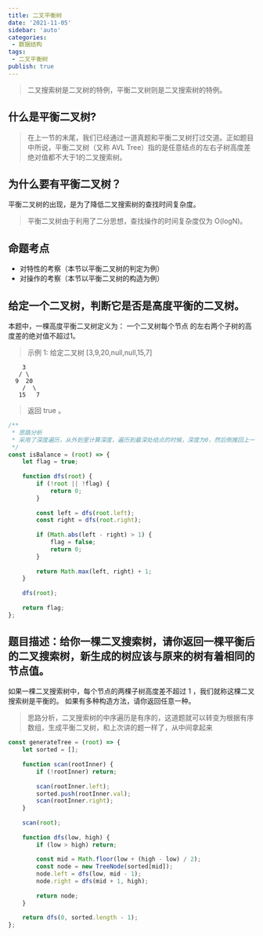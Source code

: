 ```yaml
---
title: 二叉平衡树
date: '2021-11-05'
sidebar: 'auto'
categories:
 - 数据结构
tags:
 - 二叉平衡树
publish: true
---
```


> 二叉搜索树是二叉树的特例，平衡二叉树则是二叉搜索树的特例。
## 什么是平衡二叉树?
> 在上一节的末尾，我们已经通过一道真题和平衡二叉树打过交道。正如题目中所说，平衡二叉树（又称 AVL Tree）指的是任意结点的左右子树高度差绝对值都不大于1的二叉搜索树。

## 为什么要有平衡二叉树？
平衡二叉树的出现，是为了降低二叉搜索树的查找时间复杂度。
> 平衡二叉树由于利用了二分思想，查找操作的时间复杂度仅为 O(logN)。

## 命题考点
- 对特性的考察（本节以平衡二叉树的判定为例）
- 对操作的考察（本节以平衡二叉树的构造为例）

## 给定一个二叉树，判断它是否是高度平衡的二叉树。
本题中，一棵高度平衡二叉树定义为： 一个二叉树每个节点 的左右两个子树的高度差的绝对值不超过1。
> 示例 1:
给定二叉树 [3,9,20,null,null,15,7]
```
    3
   / \
  9  20
    /  \
   15   7
```
> 返回 true 。

```js
/**
 * 思路分析
 * 采用了深度遍历，从外到里计算深度，遍历到最深处结点的时候，深度为0，然后倒推回上一层结点的深度，一次遍历就获取到了所有结点的深度。广度遍历时间复杂度要高很多。
 */
const isBalance = (root) => {
	let flag = true;
	
	function dfs(root) {
		if (!root || !flag) {
			return 0;
		}
		
		const left = dfs(root.left);
		const right = dfs(root.right);
		
		if (Math.abs(left - right) > 1) {
			flag = false;
			return 0;
		}
		
		return Math.max(left, right) + 1;
	}
	
	dfs(root);
	
	return flag;
};
```

## 题目描述：给你一棵二叉搜索树，请你返回一棵平衡后的二叉搜索树，新生成的树应该与原来的树有着相同的节点值。
如果一棵二叉搜索树中，每个节点的两棵子树高度差不超过 1 ，我们就称这棵二叉搜索树是平衡的。
如果有多种构造方法，请你返回任意一种。
> 思路分析，二叉搜索树的中序遍历是有序的，这道题就可以转变为根据有序数组，生成平衡二叉树，和上次讲的题一样了，从中间拿起来
```js
const generateTree = (root) => {
	let sorted = [];
	
	function scan(rootInner) {
		if (!rootInner) return;
		
		scan(rootInner.left);
		sorted.push(rootInner.val);
		scan(rootInner.right);
	}
	
	scan(root);
	
	function dfs(low, high) {
		if (low > high) return;
		
		const mid = Math.floor(low + (high - low) / 2);
		const node = new TreeNode(sorted[mid]);
		node.left = dfs(low, mid - 1);
		node.right = dfs(mid + 1, high);
		
		return node;
	}
	
	return dfs(0, sorted.length - 1);
};
```